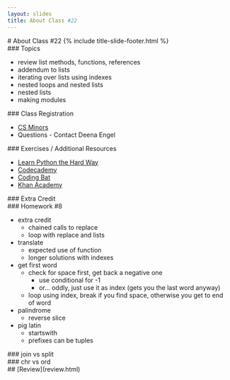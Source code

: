 ```yaml
---
layout: slides
title: About Class #22 
---
```

<section markdown="block" class="title-slide">
#  About Class #22
{% include title-slide-footer.html %}
</section>



<section markdown="block">
###  Topics

* review list methods, functions, references
* addendum to lists
* iterating over lists using indexes
* nested loops and nested lists
* nested lists
* making modules
</section>

<section markdown="block">
###  Class Registration

* [CS Minors](http://cs.nyu.edu/webapps/content/academic/undergrad/minors)
* Questions - Contact Deena Engel
</section>

<section markdown="block">
###  Exercises / Additional Resources

* [Learn Python the Hard Way](http://learnpythonthehardway.org/book/)
* [Codecademy](http://www.codecademy.com/tracks/python)
* [Coding Bat](http://codingbat.com/python)
* [Khan Academy](http://www.khanacademy.org/cs)
</section>

<section markdown="block">
###  Extra Credit

</section>

<section markdown="block">
###  Homework #8

* extra credit
	* chained calls to replace
	* loop with replace and lists
* translate
	* expected use of function
	* longer solutions with indexes
* get first word
	* check for space first, get back a negative one
		* use conditional for -1
		* or... oddly, just use it as index (gets you the last word anyway)
	* loop using index, break if you find space, otherwise you get to end of word
* palindrome
	* reverse slice
* pig latin
	* startswith
	* prefixes can be tuples
</section>

<section markdown="block">
###  join vs split
</section>

<section markdown="block">
###  chr vs ord
</section>


<section markdown="block">
##  [Review](review.html)
</section>
